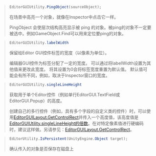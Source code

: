 > ```c#
> EditorGUIUtility.PingObject(sourceObject);
> ```
>
> 在场景中高亮一个对象，就像在Inspector中点击它一样。
>
> PingObject 会使层次结构高亮显示被 ping 的对象。被ping的对象不一定要被选中。例如GameObject.Find可以用来定位要ping的对象。

> ```c#
> EditorGUIUtility.labelWidth
> ```
>
> 保留给Editor GUI控件标签的宽度（以像素为单位）。
>
> 编辑器GUI控件为标签分配了一定的宽度。 可以通过将labelWidth设置为其他值来更改此宽度。 将其设置为0会将标签宽度重置为默认值。 默认值可能会有所不同，例如，取决于Inspector窗口的宽度。 

> ```c#
> EditorGUIUtility.singleLineHeight
> ```
>
> 获取用于单个Editor控件（例如单行EditorGUI.TextField或EditorGUI.Popup）的高度。
>
> 创建自己的多行控件（例如，具有多个字段的自定义类的控件）时，可以使用[EditorGUILayout.GetControlRect](EditorGUILayout.GetControlRect.html)并传入一个高度值，该高度值是[EditorGUIUtility.singleLineHeight的倍数](EditorGUIUtility-singleLineHeight.html)。在对特定像素值进行硬编码时，建议这样做。另请参见：[EditorGUILayout.GetControlRect](EditorGUILayout.GetControlRect.html)。

> ```c#
> EditorUtility.IsPersistent(UnityEngine.Object target);
> ```
>
> 确认传入的对象是否保存在磁盘上
